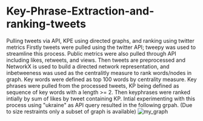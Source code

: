 # Key-Phrase-Extraction-and-ranking-tweets
Pulling tweets via API, KPE using directed graphs, and ranking using twitter metrics
Firstly tweets were pulled using the twitter API; tweepy was used to streamline this process. Public metrics were also pulled through API including likes, retweets, and views. Then tweets are preprocessed and NetworkX is used to build a directed network representation, and inbetweeness was used as the centralitly measure to rank words/nodes in graph. Key words were defined as top 100 words by centrality measure. Key phrases were pulled from the processed tweets, KP being defined as sequence of key words with a length >= 2. Then keyphrases were ranked intially by sum of likes by tweet containing KP. Intial experimenting with this process using "ukraine" as API query resulted in the following grpah. (Due to size restraints only a subset of graph is available)
![my_graph](https://user-images.githubusercontent.com/106636917/213756254-82844b98-52ac-409e-8bda-b2b948691692.png)

